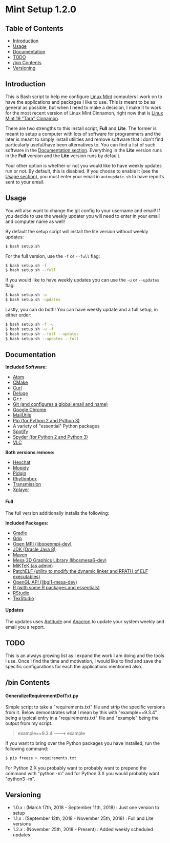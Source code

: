 # Mint Setup 1.2.0

## Table of Contents
* <a href="#intro">Introduction</a>
* <a href="#usage">Usage</a>
* <a href="#docs">Documentation</a>
* <a href="#todo">TODO</a>
* <a href="#bin">/bin Contents</a>
* <a href="#version">Versioning</a>

## <a id="intro">Introduction</a>

This is Bash script to help me configure [Linux Mint](https://www.linuxmint.com/) computers I work on to have the applications and packages I like to use. This is meant to be as general as possible, but when I need to make a decision, I make it to work for the most recent version of Linux Mint Cinnamon, right now that is [Linux Mint 19 "Tara" Cinnamon](https://www.linuxmint.com/edition.php?id=254).

There are two strengths to this install script, **Full** and **Lite**. The former is meant to setup a computer with lots of software for programmers and the later is meant to simply install utilities and remove software that I don't find particularly useful/have been alternatives to. You can find a list of such software in the <a href="#docs">Documentation section</a>. Everything in the **Lite** version runs in the **Full** version and the **Lite** version runs by default.

Your other option is whether or not you would like to have weekly updates run or not. By default, this is disabled. If you choose to enable it (see the <a href="#usage">Usage section</a>), you must enter your email in `autoupdate.sh` to have reports sent to your email.

## <a id="usage">Usage</a>

You will also want to change the git config to your username and email! If you decide to use the weekly updater you will need to enter in your email and computer name as well!

By default the setup script will install the lite version without weekly updates:

```bash
$ bash setup.sh
```

For the full version, use the `-f` or `--full` flag:

```bash
$ bash setup.sh -f
$ bash setup.sh --full
```

If you would like to have weekly updates you can use the `-u` or `--updates` flag:
```bash
$ bash setup.sh -u
$ bash setup.sh -updates
```

Lastly, you can do both! You can have weekly update and a full setup, in either order:
```bash
$ bash setup.sh -f -u
$ bash setup.sh -u -f
$ bash setup.sh --full --updates
$ bash setup.sh --updates --full
```

## <a id="docs">Documentation</a>

**Included Software:**
* [Atom](https://atom.io/)
* [CMake](https://cmake.org/)
* [Curl](https://curl.haxx.se/)
* [Deluge](https://deluge-torrent.org/)
* [G++](https://linux.die.net/man/1/g++)
* [Git (and configures a global email and name)](https://git-scm.com/)
* [Google Chrome](https://www.google.com/chrome/)
* [MailUtils](https://mailutils.org/)
* [Pip (for Python 2 and Python 3)](https://pypi.org/project/pip/)
* A variety of "essential" Python packages
* [Spotify](https://www.spotify.com/us/)
* [Spyder (for Python 2 and Python 3)](https://github.com/spyder-ide/spyder)
* [VLC](https://www.videolan.org/vlc/index.html)

**Both versions remove:**
* [Hexchat](https://hexchat.github.io/)
* [Mopidy](https://www.mopidy.com/)
* [Pidgin](https://pidgin.im/)
* [Rhythmbox](https://wiki.gnome.org/Apps/Rhythmbox)
* [Transmission](https://transmissionbt.com/)
* [Xplayer](https://github.com/linuxmint/xplayer)

#### Full

The full version additionally installs the following:

**Included Packages:**
* [Gradle](https://gradle.org/)
* [Grip](https://github.com/joeyespo/grip)
* [Open MPI (libopenmpi-dev)](https://www.open-mpi.org/)
* [JDK (Oracle Java 8)](https://www.oracle.com/technetwork/java/index.html)
* [Maven](https://maven.apache.org/)
* [Mesa 3D Graphics Library (libosmesa6-dev)](https://mesa3d.org/)
* [MiKTeK (as admin)](https://miktex.org/)
* [PatchELF (utility to modify the dynamic linker and RPATH of ELF executables)](https://nixos.org/patchelf.html)
* [OpenGL API (libgl1-mesa-dev)](https://www.mesa3d.org/)
* [R (with some R packages and essentials)](https://www.r-project.org/)
* [RStudio](https://www.rstudio.com/)
* [TexStudio](https://www.texstudio.org/)

#### Updates

The updates uses [Aptitude](https://linux.die.net/man/8/aptitude) and [Anacron](https://help.ubuntu.com/community/AutoWeeklyUpdateHowTo) to update your system weekly and email you a report.

## <a id="todo">TODO</a>

This is an always growing list as I expand the work I am doing and the tools I use. Once I find the time and motivation, I would like to find and save the specific configurations for each the applications mentioned also.

## <a id="bin">/bin Contents</a>

#### GeneralizeRequirementDotTxt.py

Simple script to take a "requirements.txt" file and strip the specific versions from it. Below demonstrates what I mean by this with "example==9.3.4" being a typical entry in a "requirements.txt" file and "example" being the output from my script.

> example==9.3.4 ---> example

If you want to bring over the Python packages you have installed, run the following command:

```bash
$ pip freeze > requirements.txt
```

For Python 2.X you probably want to probably want to prepend the command with "python -m" and for Python 3.X you would probably want "python3 -m".

## <a id="version">Versioning</a>

* 1.0.x : (March 17th, 2018 - September 11th, 2018) : Just one version to setup
* 1.1.x : (September 12th, 2018 - November 25th, 2018) : Full and Lite versions
* 1.2.x : (November 25th, 2018 - Present) : Added weekly scheduled updates
